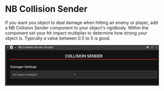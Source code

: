 # NB Collision Sender
If you want you object to deal damage when hitting an enemy or player, add a NB Collision Sender component to your object's rigidbody. Within the component set your hit impact multiplier to determine how strong your object is. Typically a value between 0.5 to 5 is good.

![collision sender](images/spawnable/5a5de805-2236-4a1e-9eea-915f2ba3f263.png)
